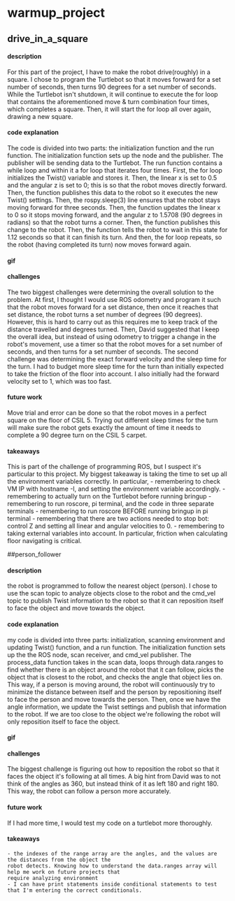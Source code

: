 # warmup_project

## drive_in_a_square
#### description
For this part of the project, I have to make the robot drive(roughly) in a square. I chose to program the Turtlebot so that it moves forward for a set number of seconds, then turns 90 degrees for a set number of seconds. While the Turtlebot isn't shutdown, it will continue to execute the for loop that contains the aforementioned move & turn combination four times, which completes a square. Then, it will start the for loop all over again, drawing a new square.
#### code explanation
The code is divided into two parts: the initialization function and the run function. The initialization function sets up the node and the publisher. The publisher will be sending data to the Turtlebot. The run function contains a while loop and within it a for loop that iterates four times. First, the for loop initializes the Twist() variable and stores it. Then, the linear x is set to 0.5 and the angular z is set to 0; this is so that the robot moves directly forward. Then, the function publishes this data to the robot so it executes the new Twist() settings. Then, the rospy.sleep(3) line ensures that  the robot stays moving forward for three seconds. Then, the function updates the linear x to 0 so it stops moving forward, and the angular z to 1.5708 (90 degrees in radians) so that the robot turns a corner. Then, the function publishes this change to the robot. Then, the function tells the robot to wait in this state for 1.12 seconds so that it can finish its turn. And then, the for loop repeats, so the robot (having completed its turn) now moves forward again.  
#### gif
#### challenges
The two biggest challenges were determining the overall solution to the problem. At first, I thought I would use ROS odometry and program it such that the robot moves forward for a set distance, then once it reaches that set distance, the robot turns a set number of degrees (90 degrees). However, this is hard to carry out as this requires me to keep track of the distance travelled and degrees turned. Then, David suggested that I keep the overall idea, but instead of using odometry to trigger a change in the robot's movement, use a timer so that the robot moves for a set number of seconds, and then turns for a set number of seconds.
The second challenge was determining the exact forward velocity and the sleep time for the turn. I had to budget more sleep time for the turn than initially expected to take the friction of the floor into account. I also initially had the forward velocity set to 1, which was too fast.
#### future work
Move trial and error can be done so that the robot moves in a perfect square on the floor of CSIL 5. Trying out different sleep times for the turn will make sure the robot gets exactly the amount of time it needs to complete a 90 degree turn on the CSIL 5 carpet. 
#### takeaways
This is part of the challenge of programming ROS, but I suspect it's particular to this project. My biggest takeaway is taking the time to set up all the environment variables correctly. In particular, 
	- remembering to check VM IP with hostname -I, and setting the environment variable accordingly. 
	- remembering to actually turn on the Turtlebot before running bringup
	- remembering to run roscore, pi terminal, and the code in three separate terminals
	- remembering to run roscore BEFORE running bringup in pi terminal
	- remembering that there are two actions needed to stop bot: control Z and setting all linear and angular velocities to 0.
	- remembering to taking external variables into account. In particular, friction when calculating floor navigating is critical.



##person_follower
#### description
the robot is programmed to follow the nearest object (person). I chose to use the scan topic to analyze objects close to the robot and the cmd_vel topic to publish Twist information to the robot so that it can reposition itself
to face the object and move towards the object.
#### code explanation
my code is divided into three parts: initialization, scanning environment and updating Twist() function, and a run function. The initialization function sets up the the ROS node, scan receiver, and cmd_vel publisher. The process_data function takes in the scan data, loops through data.ranges to find whether there is an object around the robot that it can follow, picks the object that is closest to the robot, and checks the angle that object lies on. This way, if a person is moving around, the robot will continuously try to minimize the distance between itself and the person by repositioning itself to face the person and move towards the person. Then, once we have the angle information, we update the Twist settings and publish that information to the robot. If we are too close to the object we're following the robot will only reposition itself to face the object. 
#### gif
#### challenges
The biggest challenge is figuring out how to reposition the robot so that it faces the object it's following at all times.
A big hint from David was to not think of the angles as 360, but instead think of it as left 180 and right 180. This way, the robot can follow a person more accurately. 
#### future work
If I had more time, I would test my code on a turtlebot more thoroughly.
#### takeaways 
	- the indexes of the range array are the angles, and the values are the distances from the object the 
	robot detects. Knowing how to understand the data.ranges array will help me work on future projects that
	require analyzing environment
	- I can have print statements inside conditional statements to test that I'm entering the correct conditionals. 

